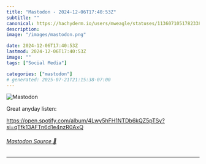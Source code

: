 ```yaml
---
title: "Mastodon - 2024-12-06T17:40:53Z"
subtitle: ""
canonical: https://hachyderm.io/users/mweagle/statuses/113607105178233855
description:
image: "/images/mastodon.png"

date: 2024-12-06T17:40:53Z
lastmod: 2024-12-06T17:40:53Z
image: ""
tags: ["Social Media"]

categories: ["mastodon"]
# generated: 2025-07-21T21:15:38-07:00
---
```

![Mastodon](/images/mastodon.png)

<p>Great anyday listen:</p><p><a href="https://open.spotify.com/album/4Lwy5hFH1NTDb6kQZ5pTSy?si=qTfk13AFTn6d1e4nzR0AxQ" target="_blank" rel="nofollow noopener noreferrer" translate="no"><span class="invisible">https://</span><span class="ellipsis">open.spotify.com/album/4Lwy5hF</span><span class="invisible">H1NTDb6kQZ5pTSy?si=qTfk13AFTn6d1e4nzR0AxQ</span></a></p>


###### [Mastodon Source 🐘](https://hachyderm.io/@mweagle/113607105178233855)

___
